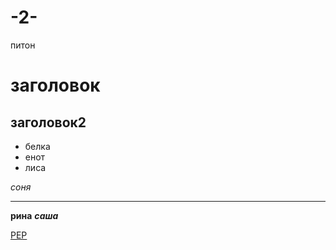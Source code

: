 # -2-
питон

заголовок
========

заголовок2
-------

* белка
* енот
* лиса

*соня*
**********
**рина**
***саша***

[PEP](http://pep8.org)
